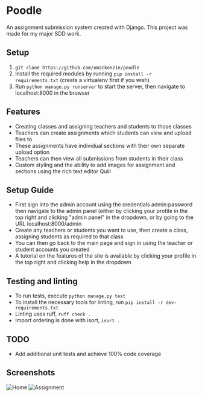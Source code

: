# Poodle

An assignment submission system created with Django. This project was made for my major SDD work.

## Setup
1.  `git clone https://github.com/omackenzie/poodle`
2.  Install the required modules by running `pip install -r requirements.txt` (create a virtualenv first if you wish)
3.  Run `python manage.py runserver` to start the server, then navigate to localhost:8000 in the browser

## Features
 - Creating classes and assigning teachers and students to those classes
 - Teachers can create assignments which students can view and upload files to
 - These assignments have individual sections with their own separate upload option
 - Teachers can then view all submissions from students in their class
 - Custom styling and the ability to add images for assignment and sections using the rich text editor Quill

## Setup Guide
 - First sign into the admin account using the credentials admin:password then navigate to the admin panel (either by clicking your profile in the top right and clicking "admin panel" in the dropdown, or by going to the URL localhost:8000/admin
 - Create any teachers or students you want to use, then create a class, assigning students as required to that class
 - You can then go back to the main page and sign in using the teacher or student accounts you created
 - A tutorial on the features of the site is available by clicking your profile in the top right and clicking help in the dropdown

## Testing and linting
 - To run tests, execute `python manage.py test`
 - To install the necessary tools for linting, run `pip install -r dev-requirements.txt`
 - Linting uses ruff, `ruff check .`
 - Import ordering is done with isort, `isort .`

## TODO
 - Add additional unit tests and achieve 100% code coverage

## Screenshots
![Home](https://user-images.githubusercontent.com/30273552/188298163-8958436e-68ae-46dc-9f7b-439ba2d786f5.PNG)
![Assignment](https://user-images.githubusercontent.com/30273552/188298375-56d00f29-4e25-45e8-a793-270dec06efc5.PNG)
